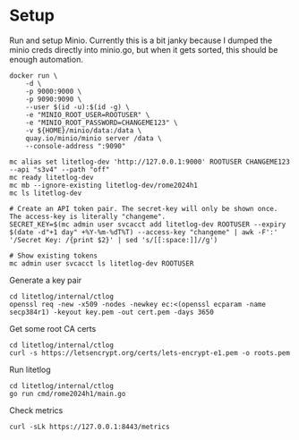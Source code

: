 # Setup

Run and setup Minio. Currently this is a bit janky because I dumped the minio creds directly into minio.go, but when it gets sorted, this should be enough automation.
```
docker run \
    -d \
    -p 9000:9000 \
    -p 9090:9090 \
    --user $(id -u):$(id -g) \
    -e "MINIO_ROOT_USER=ROOTUSER" \
    -e "MINIO_ROOT_PASSWORD=CHANGEME123" \
    -v ${HOME}/minio/data:/data \
    quay.io/minio/minio server /data \
    --console-address ":9090"

mc alias set litetlog-dev 'http://127.0.0.1:9000' ROOTUSER CHANGEME123 --api "s3v4" --path "off"
mc ready litetlog-dev
mc mb --ignore-existing litetlog-dev/rome2024h1
mc ls litetlog-dev

# Create an API token pair. The secret-key will only be shown once. The access-key is literally "changeme".
SECRET_KEY=$(mc admin user svcacct add litetlog-dev ROOTUSER --expiry $(date -d"+1 day" +%Y-%m-%dT%T) --access-key "changeme" | awk -F':' '/Secret Key: /{print $2}' | sed 's/[[:space:]]//g')

# Show existing tokens
mc admin user svcacct ls litetlog-dev ROOTUSER
```

Generate a key pair
```
cd litetlog/internal/ctlog
openssl req -new -x509 -nodes -newkey ec:<(openssl ecparam -name secp384r1) -keyout key.pem -out cert.pem -days 3650
```

Get some root CA certs
```
cd litetlog/internal/ctlog
curl -s https://letsencrypt.org/certs/lets-encrypt-e1.pem -o roots.pem
```

Run litetlog
```
cd litetlog/internal/ctlog
go run cmd/rome2024h1/main.go
```

Check metrics
```
curl -sLk https://127.0.0.1:8443/metrics
```
